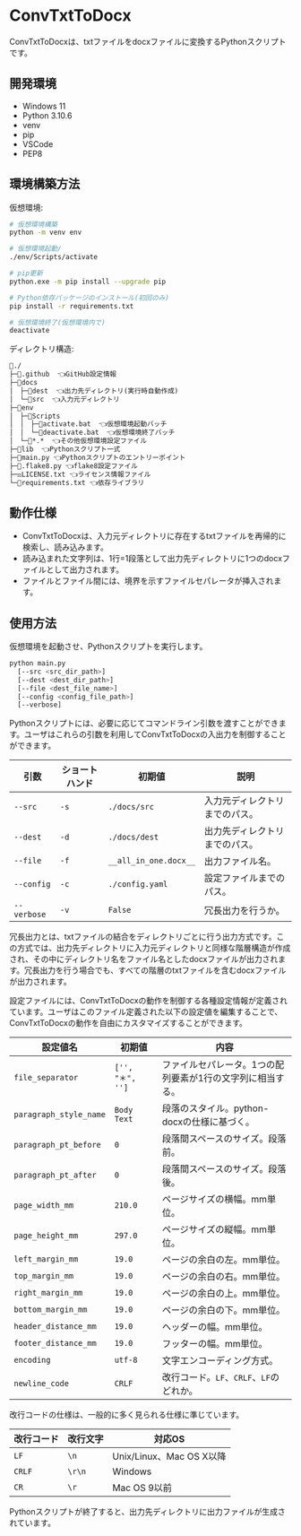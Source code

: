 # ConvTxtToDocx

ConvTxtToDocxは、txtファイルをdocxファイルに変換するPythonスクリプトです。

## 開発環境

- Windows 11
- Python 3.10.6
- venv
- pip
- VSCode
- PEP8

## 環境構築方法

仮想環境:

```sh
# 仮想環境構築
python -m venv env

# 仮想環境起動/
./env/Scripts/activate

# pip更新
python.exe -m pip install --upgrade pip

# Python依存パッケージのインストール(初回のみ)
pip install -r requirements.txt

# 仮想環境終了(仮想環境内で)
deactivate
```

ディレクトリ構造:

```txt
📁./
├─📁.github  👈GitHub設定情報
├─📁docs
│　├─📁dest  👈出力先ディレクトリ(実行時自動作成)
│　└─📁src  👈入力元ディレクトリ
├─📁env
│　├─📁Scripts
│　│　├─📄activate.bat  👈仮想環境起動バッチ
│　│　└─📄deactivate.bat  👈仮想環境終了バッチ
│　└─📄*.*  👈その他仮想環境設定ファイル
├─📁lib  👈Pythonスクリプト一式
├─🐍main.py 👈Pythonスクリプトのエントリーポイント
├─📄.flake8.py 👈flake8設定ファイル
├─⚖️LICENSE.txt 👈ライセンス情報ファイル
└─📄requirements.txt 👈依存ライブラリ
```

## 動作仕様

- ConvTxtToDocxは、入力元ディレクトリに存在するtxtファイルを再帰的に検索し、読み込みます。
- 読み込まれた文字列は、1行=1段落として出力先ディレクトリに1つのdocxファイルとして出力されます。
- ファイルとファイル間には、境界を示すファイルセパレータが挿入されます。

## 使用方法

仮想環境を起動させ、Pythonスクリプトを実行します。

```sh
python main.py 
  [--src <src_dir_path>]
  [--dest <dest_dir_path>]
  [--file <dest_file_name>]
  [--config <config_file_path>]
  [--verbose]
```

Pythonスクリプトには、必要に応じてコマンドライン引数を渡すことができます。ユーザはこれらの引数を利用してConvTxtToDocxの入出力を制御することができます。

| 引数 | ショートハンド | 初期値 | 説明 |
| -- | -- | -- | -- |
| `--src` | `-s` | `./docs/src` | 入力元ディレクトリまでのパス。 |
| `--dest` | `-d` | `./docs/dest` | 出力先ディレクトリまでのパス。 |
| `--file` | `-f` | `__all_in_one.docx__` | 出力ファイル名。 |
| `--config` | `-c` | `./config.yaml` | 設定ファイルまでのパス。 |
| `--verbose` | `-v` | `False` | 冗長出力を行うか。 |

冗長出力とは、txtファイルの結合をディレクトリごとに行う出力方式です。この方式では、出力先ディレクトリに入力元ディレクトリと同様な階層構造が作成され、その中にディレクトリ名をファイル名としたdocxファイルが出力されます。冗長出力を行う場合でも、すべての階層のtxtファイルを含むdocxファイルが出力されます。

設定ファイルには、ConvTxtToDocxの動作を制御する各種設定情報が定義されています。ユーザはこのファイル定義された以下の設定値を編集することで、ConvTxtToDocxの動作を自由にカスタマイズすることができます。

| 設定値名 | 初期値 | 内容 |
| -- | -- | -- |
| `file_separator` | `['', "＊", '']` | ファイルセパレータ。1つの配列要素が1行の文字列に相当する。|
| `paragraph_style_name` | `Body Text` | 段落のスタイル。python-docxの仕様に基づく。|
| `paragraph_pt_before` | `0` | 段落間スペースのサイズ。段落前。|
| `paragraph_pt_after` | `0` | 段落間スペースのサイズ。段落後。|
| `page_width_mm` | `210.0` | ページサイズの横幅。mm単位。|
| `page_height_mm` | `297.0` | ページサイズの縦幅。mm単位。|
| `left_margin_mm` | `19.0` | ページの余白の左。mm単位。|
| `top_margin_mm` | `19.0` | ページの余白の右。mm単位。|
| `right_margin_mm` | `19.0` | ページの余白の上。mm単位。|
| `bottom_margin_mm` | `19.0` | ページの余白の下。mm単位。|
| `header_distance_mm` | `19.0` | ヘッダーの幅。mm単位。|
| `footer_distance_mm` | `19.0` | フッターの幅。mm単位。|
| `encoding` | `utf-8` | 文字エンコーディング方式。|
| `newline_code` | `CRLF` | 改行コード。`LF`、`CRLF`、`LF`のどれか。|

改行コードの仕様は、一般的に多く見られる仕様に準じています。

| 改行コード | 改行文字 | 対応OS |
| -- | -- | -- |
| `LF` | `\n` | Unix/Linux、Mac OS X以降 |
| `CRLF` | `\r\n` | Windows |
| `CR` | `\r` | Mac OS 9以前 |

Pythonスクリプトが終了すると、出力先ディレクトリに出力ファイルが生成されています。

